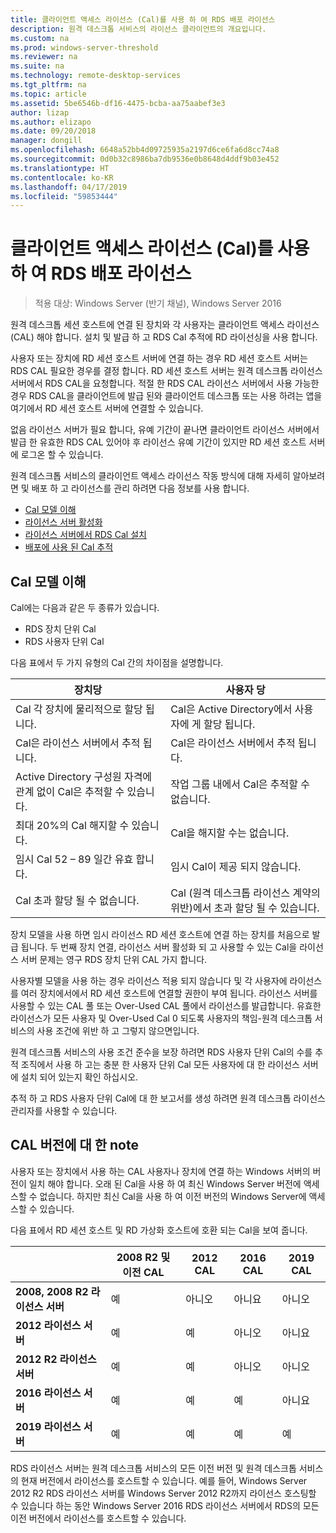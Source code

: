 ```yaml
---
title: 클라이언트 액세스 라이선스 (Cal)를 사용 하 여 RDS 배포 라이선스
description: 원격 데스크톱 서비스의 라이선스 클라이언트의 개요입니다.
ms.custom: na
ms.prod: windows-server-threshold
ms.reviewer: na
ms.suite: na
ms.technology: remote-desktop-services
ms.tgt_pltfrm: na
ms.topic: article
ms.assetid: 5be6546b-df16-4475-bcba-aa75aabef3e3
author: lizap
ms.author: elizapo
ms.date: 09/20/2018
manager: dongill
ms.openlocfilehash: 6648a52bb4d09725935a2197d6ce6fa6d8cc74a8
ms.sourcegitcommit: 0d0b32c8986ba7db9536e0b8648d4ddf9b03e452
ms.translationtype: HT
ms.contentlocale: ko-KR
ms.lasthandoff: 04/17/2019
ms.locfileid: "59853444"
---
```

# <a name="license-your-rds-deployment-with-client-access-licenses-cals"></a>클라이언트 액세스 라이선스 (Cal)를 사용 하 여 RDS 배포 라이선스

>적용 대상: Windows Server (반기 채널), Windows Server 2016

원격 데스크톱 세션 호스트에 연결 된 장치와 각 사용자는 클라이언트 액세스 라이선스 (CAL) 해야 합니다. 설치 및 발급 하 고 RDS Cal 추적에 RD 라이선싱을 사용 합니다.  

사용자 또는 장치에 RD 세션 호스트 서버에 연결 하는 경우 RD 세션 호스트 서버는 RDS CAL 필요한 경우를 결정 합니다. RD 세션 호스트 서버는 원격 데스크톱 라이선스 서버에서 RDS CAL을 요청합니다. 적절 한 RDS CAL 라이선스 서버에서 사용 가능한 경우 RDS CAL을 클라이언트에 발급 된와 클라이언트 데스크톱 또는 사용 하려는 앱을 여기에서 RD 세션 호스트 서버에 연결할 수 있습니다.

없음 라이선스 서버가 필요 합니다, 유예 기간이 끝나면 클라이언트 라이선스 서버에서 발급 한 유효한 RDS CAL 있어야 후 라이선스 유예 기간이 있지만 RD 세션 호스트 서버에 로그온 할 수 있습니다.

원격 데스크톱 서비스의 클라이언트 액세스 라이선스 작동 방식에 대해 자세히 알아보려면 및 배포 하 고 라이선스를 관리 하려면 다음 정보를 사용 합니다.

- [Cal 모델 이해](#understanding-the-cals-model)
- [라이선스 서버 활성화](rds-activate-license-server.md)
- [라이선스 서버에서 RDS Cal 설치](rds-install-cals.md)
- [배포에 사용 된 Cal 추적](rds-track-cals.md)

## <a name="understanding-the-cals-model"></a>Cal 모델 이해

Cal에는 다음과 같은 두 종류가 있습니다.

- RDS 장치 단위 Cal
- RDS 사용자 단위 Cal

다음 표에서 두 가지 유형의 Cal 간의 차이점을 설명합니다.

| 장치당                                                     | 사용자 당                                                                         |
|----------------------------------------------------------------|----------------------------------------------------------------------------------|
| Cal 각 장치에 물리적으로 할당 됩니다.                   | Cal은 Active Directory에서 사용자에 게 할당 됩니다.                                 |
| Cal은 라이선스 서버에서 추적 됩니다.                        | Cal은 라이선스 서버에서 추적 됩니다.                                          |
| Active Directory 구성원 자격에 관계 없이 Cal은 추적할 수 있습니다. | 작업 그룹 내에서 Cal은 추적할 수 없습니다.                                       |
| 최대 20%의 Cal 해지할 수 있습니다.                              | Cal을 해지할 수는 없습니다.                                                      |
| 임시 Cal 52 – 89 일간 유효 합니다.                       | 임시 Cal이 제공 되지 않습니다.                                                |
| Cal 초과 할당 될 수 없습니다.                                  | Cal (원격 데스크톱 라이선스 계약의 위반)에서 초과 할당 될 수 있습니다. |

장치 모델을 사용 하면 임시 라이선스 RD 세션 호스트에 연결 하는 장치를 처음으로 발급 됩니다. 두 번째 장치 연결, 라이선스 서버 활성화 되 고 사용할 수 있는 Cal을 라이선스 서버 문제는 영구 RDS 장치 단위 CAL 가지 합니다.

사용자별 모델을 사용 하는 경우 라이선스 적용 되지 않습니다 및 각 사용자에 라이선스를 여러 장치에서에서 RD 세션 호스트에 연결할 권한이 부여 됩니다. 라이선스 서버를 사용할 수 있는 CAL 풀 또는 Over-Used CAL 풀에서 라이선스를 발급합니다. 유효한 라이선스가 모든 사용자 및 Over-Used Cal 0 되도록 사용자의 책임-원격 데스크톱 서비스의 사용 조건에 위반 하 고 그렇지 않으면입니다.

원격 데스크톱 서비스의 사용 조건 준수을 보장 하려면 RDS 사용자 단위 Cal의 수를 추적 조직에서 사용 하 고는 충분 한 사용자 단위 Cal 모든 사용자에 대 한 라이선스 서버에 설치 되어 있는지 확인 하십시오.

추적 하 고 RDS 사용자 단위 Cal에 대 한 보고서를 생성 하려면 원격 데스크톱 라이선스 관리자를 사용할 수 있습니다.

## <a name="note-about-cal-versions"></a>CAL 버전에 대 한 note

사용자 또는 장치에서 사용 하는 CAL 사용자나 장치에 연결 하는 Windows 서버의 버전이 일치 해야 합니다. 오래 된 Cal을 사용 하 여 최신 Windows Server 버전에 액세스할 수 없습니다. 하지만 최신 Cal을 사용 하 여 이전 버전의 Windows Server에 액세스할 수 있습니다.

다음 표에서 RD 세션 호스트 및 RD 가상화 호스트에 호환 되는 Cal을 보여 줍니다.

|                  |2008 R2 및 이전 CAL|2012 CAL|2016 CAL|2019 CAL|
|---------------------------------|--------|--------|--------|--------|
| **2008, 2008 R2 라이선스 서버**| 예    | 아니오     | 아니요     | 아니오     |
| **2012 라이선스 서버**         | 예    | 예    | 아니오     | 아니요     |
| **2012 R2 라이선스 서버**      | 예    | 예    | 아니오     | 아니오     |
| **2016 라이선스 서버**         | 예    | 예    | 예    | 아니요     |
| **2019 라이선스 서버**         | 예    | 예    | 예    | 예    |

RDS 라이선스 서버는 원격 데스크톱 서비스의 모든 이전 버전 및 원격 데스크톱 서비스의 현재 버전에서 라이선스를 호스트할 수 있습니다. 예를 들어, Windows Server 2012 R2 RDS 라이선스 서버를 Windows Server 2012 R2까지 라이선스 호스팅할 수 있습니다 하는 동안 Windows Server 2016 RDS 라이선스 서버에서 RDS의 모든 이전 버전에서 라이선스를 호스트할 수 있습니다.

